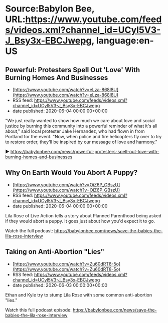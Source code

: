 # Source:Babylon Bee, URL:https://www.youtube.com/feeds/videos.xml?channel_id=UCyl5V3-J_Bsy3x-EBCJwepg, language:en-US

## Powerful: Protesters Spell Out 'Love' With Burning Homes And Businesses
 - [https://www.youtube.com/watch?v=eLza-868l8U](https://www.youtube.com/watch?v=eLza-868l8U)
 - RSS feed: https://www.youtube.com/feeds/videos.xml?channel_id=UCyl5V3-J_Bsy3x-EBCJwepg
 - date published: 2020-06-04 00:00:00+00:00

"We just really wanted to show how much we care about love and social justice by burning this community into a powerful reminder of what it's all about," said local protester Jake Hernandez, who had flown in from Portland for the event. "Now, when police and fire helicopters fly over to try to restore order, they'll be inspired by our message of love and harmony."

▶️ https://babylonbee.com/news/powerful-protesters-spell-out-love-with-burning-homes-and-businesses

## Why On Earth Would You Abort A Puppy?
 - [https://www.youtube.com/watch?v=OiZ6P_GBszU](https://www.youtube.com/watch?v=OiZ6P_GBszU)
 - RSS feed: https://www.youtube.com/feeds/videos.xml?channel_id=UCyl5V3-J_Bsy3x-EBCJwepg
 - date published: 2020-06-04 00:00:00+00:00

Lila Rose of Live Action tells a story about Planned Parenthood being asked if they would abort a puppy. It goes just about how you'd expect it to go.

Watch the full podcast: https://babylonbee.com/news/save-the-babies-the-lila-rose-interview

## Taking on Anti-Abortion "Lies"
 - [https://www.youtube.com/watch?v=Zu60dRT8-5o](https://www.youtube.com/watch?v=Zu60dRT8-5o)
 - RSS feed: https://www.youtube.com/feeds/videos.xml?channel_id=UCyl5V3-J_Bsy3x-EBCJwepg
 - date published: 2020-06-03 00:00:00+00:00

Ethan and Kyle try to stump Lila Rose with some common anti-abortion "lies." 

Watch this full podcast episode: https://babylonbee.com/news/save-the-babies-the-lila-rose-interview

